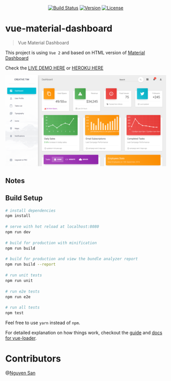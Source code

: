 <p align='center'>
<a href="https://circleci.com/gh/lucduong/vue-material-dashboard"><img src="https://circleci.com/gh/lucduong/vue-material-dashboard.svg?style=svg" alt="Build Status"></a>
<a href="/CHANGELOG.md"><img src="https://img.shields.io/badge/version-1.0.0-blue.svg" alt="Version"></a>
<a href="/LICENCSE"><img src="https://img.shields.io/badge/license-MIT-blue.svg" alt="License"></a>
</p>

# vue-material-dashboard

> Vue Material Dashboard

This project is using `Vue 2` and based on HTML version of [Material Dashboard](https://www.creative-tim.com/product/material-dashboard)

Check the [LIVE DEMO HERE](http://vue-material-dashboard.ltv.vn/) or [HEROKU HERE](https://vue-material-dashboard.herokuapp.com/)

<p align='center'>
<img src="/static/vue-material-dashboard-1.png" alt="Screenshot">
</p>

## Notes

## Build Setup

``` bash
# install dependencies
npm install

# serve with hot reload at localhost:8080
npm run dev

# build for production with minification
npm run build

# build for production and view the bundle analyzer report
npm run build --report

# run unit tests
npm run unit

# run e2e tests
npm run e2e

# run all tests
npm test
```

Feel free to use `yarn` instead of `npm`.

For detailed explanation on how things work, checkout the [guide](http://vuejs-templates.github.io/webpack/) and [docs for vue-loader](http://vuejs.github.io/vue-loader).


# Contributors
@[Nguyen San](https://github.com/sandangel)

